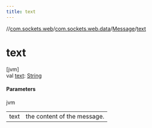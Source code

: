 ```yaml
---
title: text
---
```

//[com.sockets.web](../../../index.html)/[com.sockets.web.data](../index.html)/[Message](index.html)/[text](text.html)



# text



[jvm]\
val [text](text.html): [String](https://kotlinlang.org/api/latest/jvm/stdlib/kotlin/-string/index.html)



#### Parameters


jvm

| | |
|---|---|
| text | the content of the message. |




